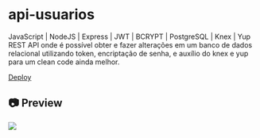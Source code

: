 # api-usuarios

<p>
JavaScript | NodeJS | Express | JWT | BCRYPT | PostgreSQL | Knex | Yup <br>
REST API onde é possível obter e fazer alterações em um banco de dados relacional utilizando token, encriptação de senha, e auxílio do knex e yup para um clean code ainda melhor.
</p>

[Deploy](https://api-usuarios-beta.herokuapp.com/docs/)<br>

<h2>📷 Preview</h2>

<img src="./api-usuarios.gif">


